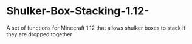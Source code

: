 # Shulker-Box-Stacking-1.12-
A set of functions for Minecraft 1.12 that allows shulker boxes to stack if they are dropped together
